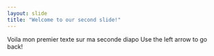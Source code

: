 ```yaml
---
layout: slide
title: "Welcome to our second slide!"
---
```

Voila mon premier texte sur ma seconde diapo
Use the left arrow to go back!
